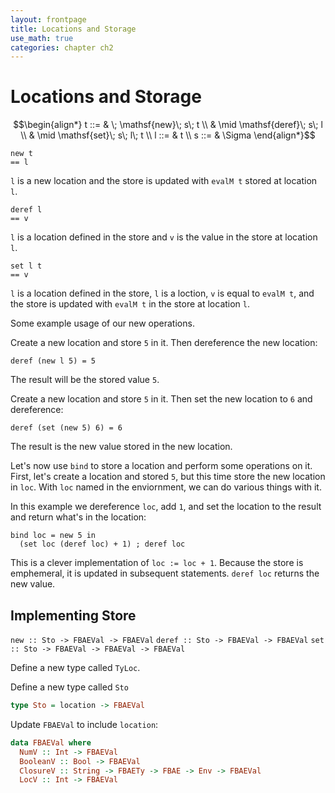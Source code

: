 ```yaml
---
layout: frontpage
title: Locations and Storage
use_math: true
categories: chapter ch2
---
```


# Locations and Storage

$$\begin{align*}
t ::= & \; \mathsf{new}\; s\; t \\
  & \mid \mathsf{deref}\; s\; l \\
  & \mid \mathsf{set}\; s\; l\; t \\
l ::= & t \\
s ::= & \Sigma
\end{align*}$$

```text
new t
== l
```

`l` is a new location and the store is updated with `evalM t` stored at location `l`.

```text
deref l
== v
```

`l` is a location defined in the store and `v` is the value in the store at location `l`.

```text
set l t
== v
```

`l` is a location defined in the store, `l` is a loction, `v` is equal to `evalM t`, and the store is updated with `evalM t` in the store at location `l`.

Some example usage of our new operations.

Create a new location and store `5` in it.  Then dereference the new location:

```text
deref (new l 5) = 5
```
The result will be the stored value `5`.

Create a new location and store `5` in it.  Then set the new location to `6` and dereference:
```text
deref (set (new 5) 6) = 6
```

The result is the new value stored in the new location.

Let's now use `bind` to store a location and perform some operations on it.  First, let's create a location and stored `5`, but this time store the new location in `loc`.  With `loc` named in the enviornment, we can do various things with it.

In this example we dereference `loc`, add `1`, and set the location to the result and return what's in the location:

```text
bind loc = new 5 in
  (set loc (deref loc) + 1) ; deref loc
```

This is a clever implementation of `loc := loc + 1`.  Because the store is emphemeral, it is updated in subsequent statements.  `deref loc` returns the new value.

## Implementing Store

`new :: Sto -> FBAEVal -> FBAEVal`
`deref :: Sto -> FBAEVal -> FBAEVal`
`set :: Sto -> FBAEVal -> FBAEVal -> FBAEVal`

Define a new type called `TyLoc`.

Define a new type called `Sto`

```haskell
type Sto = location -> FBAEVal
```

Update `FBAEVal` to include `location`:

```haskell
data FBAEVal where
  NumV :: Int -> FBAEVal
  BooleanV :: Bool -> FBAEVal
  ClosureV :: String -> FBAETy -> FBAE -> Env -> FBAEVal
  LocV :: Int -> FBAEVal
```

